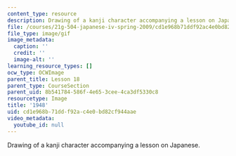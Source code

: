 ```yaml
---
content_type: resource
description: Drawing of a kanji character accompanying a lesson on Japanese.
file: /courses/21g-504-japanese-iv-spring-2009/cd1e968b71ddf92ac4e0bd82cf944aae_1948.gif
file_type: image/gif
image_metadata:
  caption: ''
  credit: ''
  image-alt: ''
learning_resource_types: []
ocw_type: OCWImage
parent_title: Lesson 18
parent_type: CourseSection
parent_uid: 8b541784-586f-4e65-3cee-4ca3df5330c8
resourcetype: Image
title: '1948'
uid: cd1e968b-71dd-f92a-c4e0-bd82cf944aae
video_metadata:
  youtube_id: null
---
```

Drawing of a kanji character accompanying a lesson on Japanese.